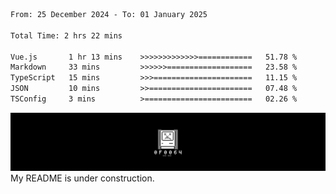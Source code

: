 <!--START_SECTION:waka-->

```txt
From: 25 December 2024 - To: 01 January 2025

Total Time: 2 hrs 22 mins

Vue.js       1 hr 13 mins    >>>>>>>>>>>>>============   51.78 %
Markdown     33 mins         >>>>>>===================   23.58 %
TypeScript   15 mins         >>>======================   11.15 %
JSON         10 mins         >>=======================   07.48 %
TSConfig     3 mins          >========================   02.26 %
```

<!--END_SECTION:waka-->

<img src="https://raw.githubusercontent.com/n3xta/image-hosting/main/img/202411032331174.png"/>
My README is under construction. 
